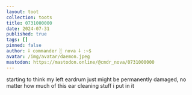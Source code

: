 ```yaml
---
layout: toot
collection: toots
title: 0731000000
date: 2024-07-31
published: true
tags: []
pinned: false
author: ⸸ commander ░ nova ⸸ :~$
avatar: /img/avatar/daemon.jpeg
mastodon: https://mastodon.online/@cmdr_nova/0731000000
---
```


starting to think my left eardrum just might be permanently damaged, no matter how much of this ear cleaning stuff i put in it
